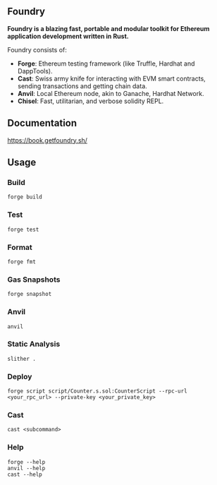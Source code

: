 ## Foundry

**Foundry is a blazing fast, portable and modular toolkit for Ethereum application development written in Rust.**

Foundry consists of:

-   **Forge**: Ethereum testing framework (like Truffle, Hardhat and DappTools).
-   **Cast**: Swiss army knife for interacting with EVM smart contracts, sending transactions and getting chain data.
-   **Anvil**: Local Ethereum node, akin to Ganache, Hardhat Network.
-   **Chisel**: Fast, utilitarian, and verbose solidity REPL.

## Documentation

https://book.getfoundry.sh/

## Usage

### Build

```shell
forge build
```

### Test

```shell
forge test
```

### Format

```shell
forge fmt
```

### Gas Snapshots

```shell
forge snapshot
```

### Anvil

```shell
anvil
```

### Static Analysis
```shell
slither .
```

### Deploy

```shell
forge script script/Counter.s.sol:CounterScript --rpc-url <your_rpc_url> --private-key <your_private_key>
```

### Cast

```shell
cast <subcommand>
```

### Help

```shell
forge --help
anvil --help
cast --help
```
